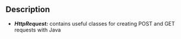 ## Description
- <i><b>HttpRequest:</b></i> contains useful classes for creating POST and GET requests with Java
